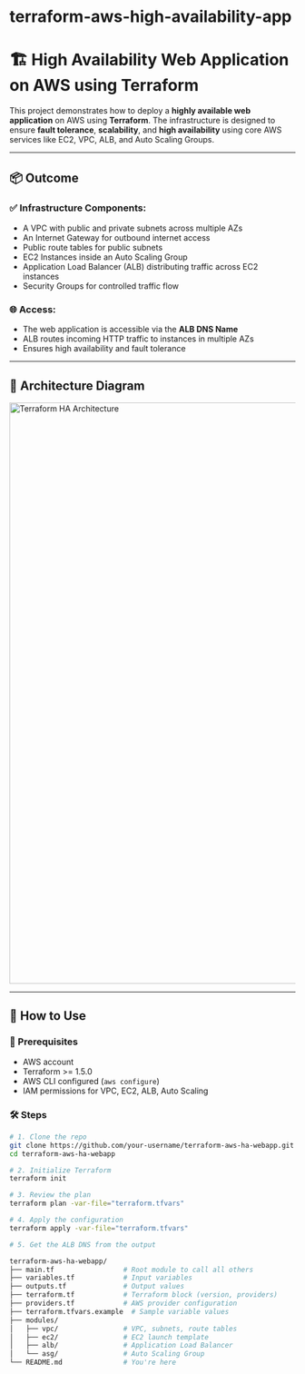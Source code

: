# terraform-aws-high-availability-app

# 🏗️ High Availability Web Application on AWS using Terraform

This project demonstrates how to deploy a **highly available web application** on AWS using **Terraform**. The infrastructure is designed to ensure **fault tolerance**, **scalability**, and **high availability** using core AWS services like EC2, VPC, ALB, and Auto Scaling Groups.

---

## 📦 Outcome

### ✅ Infrastructure Components:
- A VPC with public and private subnets across multiple AZs
- An Internet Gateway for outbound internet access
- Public route tables for public subnets
- EC2 Instances inside an Auto Scaling Group
- Application Load Balancer (ALB) distributing traffic across EC2 instances
- Security Groups for controlled traffic flow

### 🌐 Access:
- The web application is accessible via the **ALB DNS Name**
- ALB routes incoming HTTP traffic to instances in multiple AZs
- Ensures high availability and fault tolerance

---

## 📐 Architecture Diagram


<img width="1024" height="1024" alt="Terraform HA Architecture" src="https://github.com/user-attachments/assets/558faa8d-521c-4c24-b2fa-43f0652ae905" />

---

## 🚀 How to Use

### 🧱 Prerequisites
- AWS account
- Terraform >= 1.5.0
- AWS CLI configured (`aws configure`)
- IAM permissions for VPC, EC2, ALB, Auto Scaling

### 🛠️ Steps

```bash
# 1. Clone the repo
git clone https://github.com/your-username/terraform-aws-ha-webapp.git
cd terraform-aws-ha-webapp

# 2. Initialize Terraform
terraform init

# 3. Review the plan
terraform plan -var-file="terraform.tfvars"

# 4. Apply the configuration
terraform apply -var-file="terraform.tfvars"

# 5. Get the ALB DNS from the output

terraform-aws-ha-webapp/
├── main.tf                 # Root module to call all others
├── variables.tf            # Input variables
├── outputs.tf              # Output values
├── terraform.tf            # Terraform block (version, providers)
├── providers.tf            # AWS provider configuration
├── terraform.tfvars.example  # Sample variable values
├── modules/
│   ├── vpc/                # VPC, subnets, route tables
│   ├── ec2/                # EC2 launch template
│   ├── alb/                # Application Load Balancer
│   └── asg/                # Auto Scaling Group
└── README.md               # You're here

